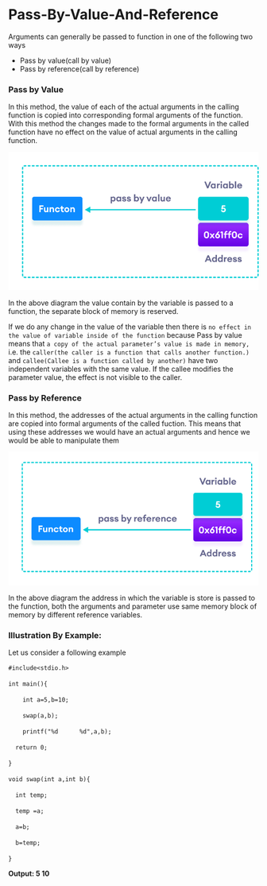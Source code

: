 # Pass-By-Value-And-Reference

Arguments can generally be passed to function in one of the following two ways

- Pass by value(call by value)
- Pass by reference(call by reference)

### Pass by Value

In this method, the value of each of the actual arguments in the calling function is copied into corresponding formal arguments of the function. With this method the changes made to the formal arguments in the called function have no effect on the value of actual arguments in the calling function.

![value](./Images/cpp-pass-by-value.png)

In the above diagram the value contain by the variable is passed to a function, the separate block of memory is reserved.

If we do any change in the value of the variable then there is `no effect in the value of variable inside of the function` because Pass by value means that `a copy of the actual parameter’s value is made in memory,` i.e. the `caller(the caller is a function that calls another function.)` and `callee(Callee is a function called by another)` have two independent variables with the same value. If the callee modifies the parameter value, the effect is not visible to the caller.

### Pass by Reference

In this method, the addresses of the actual arguments in the calling function are copied into formal arguments of the called fuction. This means that using these addresses we would have an actual arguments and hence we would be able to manipulate them


![reference](./Images/cpp-pass-by-reference.png)

In the above diagram the address in which the variable is store is passed to the function, both the arguments and parameter use same memory block of memory by different reference variables.

### Illustration By Example:

Let us consider a following example

    #include<stdio.h>

    int main(){

        int a=5,b=10;

        swap(a,b);

        printf("%d      %d",a,b);

      return 0;

    } 

    void swap(int a,int b){

      int temp;

      temp =a;

      a=b;

      b=temp;

    }

**Output: 5    10**
